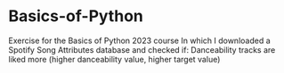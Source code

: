 # Basics-of-Python
Exercise for the Basics of Python 2023 course
In which I downloaded a Spotify Song Attributes database and checked if: Danceability tracks are liked more (higher danceability value, higher target value)
